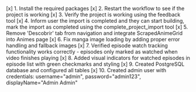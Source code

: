 [x] 1. Install the required packages
[x] 2. Restart the workflow to see if the project is working
[x] 3. Verify the project is working using the feedback tool
[x] 4. Inform user the import is completed and they can start building, mark the import as completed using the complete_project_import tool
[x] 5. Remove 'Descobrir' tab from navigation and integrate ScrapedAnimeGrid into Animes page
[x] 6. Fix manga image loading by adding proper error handling and fallback images
[x] 7. Verified episode watch tracking functionality works correctly - episodes only marked as watched when video finishes playing
[x] 8. Added visual indicators for watched episodes in episode list with green checkmarks and styling
[x] 9. Created PostgreSQL database and configured all tables
[x] 10. Created admin user with credentials: username="admin", password="admin123", displayName="Admin Admin"